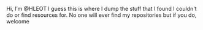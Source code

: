 Hi, I’m @HLEOT
I guess this is where I dump the stuff that I found I couldn't do or find resources for.
No one will ever find my repositories but if you do, welcome

